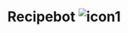 # Recipebot ![icon1](https://github.com/taranjot91299/recipebot/assets/82886384/ba0fdecd-ca15-44cd-ab67-b913d8381809)
